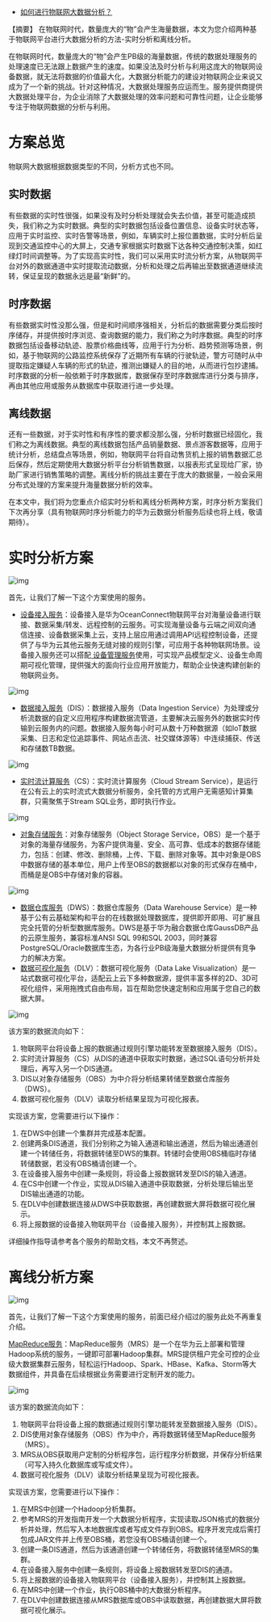 - [如何进行物联网大数据分析？](https://blog.51cto.com/u_15214399/2810508?xiangguantuijian&04)

【摘要】 在物联网时代，数量庞大的“物”会产生海量数据，本文为您介绍两种基于物联网平台进行大数据分析的方法-实时分析和离线分析。

在物联网时代，数量庞大的“物”会产生PB级的海量数据，传统的数据处理服务的处理速度已无法跟上数据产生的速度。如果没法及时分析与利用这庞大的物联网设备数据，就无法将数据的价值最大化，大数据分析能力的建设对物联网企业来说又成为了一个新的挑战。针对这种情况，大数据处理服务应运而生。服务提供商提供大数据处理平台，为企业消除了大数据处理的效率问题和可靠性问题，让企业能够专注于物联网数据的分析与利用。

# 方案总览

物联网大数据根据数据类型的不同，分析方式也不同。

## 实时数据

有些数据的实时性很强，如果没有及时分析处理就会失去价值，甚至可能造成损失，我们称之为实时数据。典型的实时数据包括设备位置信息、设备实时状态等，应用于实时监控、实时告警等场景，例如，车辆实时上报位置数据，实时分析后呈现到交通监控中心的大屏上，交通专家根据实时数据下达各种交通控制决策，如红绿灯时间调整等。为了实现高实时性，我们可以采用实时流分析方案，从物联网平台对外的数据通道中实时提取流动数据，分析和处理之后再输出至数据通道继续流转，保证呈现的数据永远是最“新鲜”的。

## 时序数据

有些数据实时性没那么强，但是和时间顺序强相关，分析后的数据需要分类后按时序储存，并提供按时序浏览、查询数据的能力，我们称之为时序数据。典型的时序数据包括设备移动轨迹、股票价格曲线等，应用于行为分析、趋势预测等场景，例如，基于物联网的公路监控系统保存了近期所有车辆的行驶轨迹，警方可随时从中提取指定嫌疑人车辆的形式的轨迹，推测出嫌疑人的目的地，从而进行包抄逮捕。时序数据的分析一般依赖于时序数据库，数据保存至时序数据库进行分类与排序，再由其他应用或服务从数据库中获取进行进一步处理。

## 离线数据

还有一些数据，对于实时性和有序性的要求都没那么强，分析时数据已经固化，我们称之为离线数据。典型的离线数据包括产品销量数据、景点游客数据等，应用于统计分析，总结盘点等场景，例如，物联网平台将自动售货机上报的销售数据汇总后保存，然后定期使用大数据分析平台分析销售数据，以报表形式呈现给厂家，协助厂家进行销售策略的调整。离线分析的挑战主要在于庞大的数据量，一般会采用分布式处理的方案来提升海量数据分析的效率。

在本文中，我们将为您重点介绍实时分析和离线分析两种方案，时序分析方案我们下次再分享（具有物联网时序分析能力的华为云数据分析服务后续也将上线，敬请期待）。

# 实时分析方案

![img](https://s4.51cto.com/images/blog/202105/24/afda7627d310bd0dc930c2f5efa8ff51.png?x-oss-process=image/watermark,size_16,text_QDUxQ1RP5Y2a5a6i,color_FFFFFF,t_100,g_se,x_10,y_10,shadow_90,type_ZmFuZ3poZW5naGVpdGk=)

首先，让我们了解一下这个方案使用的服务。

- [ 设备接入服务](https://www.huaweicloud.com/product/iothub.html)：设备接入是华为OceanConnect物联网平台对海量设备进行联接、数据采集/转发、远程控制的云服务。可实现海量设备与云端之间双向通信连接、设备数据采集上云，支持上层应用通过调用API远程控制设备，还提供了与华为云其他云服务无缝对接的规则引擎，可应用于各种物联网场景。设备接入服务还可以搭配[ 设备管理服务](https://www.huaweicloud.com/product/iot.html)使用，可实现产品模型定义、设备生命周期可视化管理，提供强大的面向行业应用开放能力，帮助企业快速构建创新的物联网业务。

![img](https://s4.51cto.com/images/blog/202105/24/8e2a2c0d1d233b6cbdbf31f7bbb2414b.png?x-oss-process=image/watermark,size_16,text_QDUxQ1RP5Y2a5a6i,color_FFFFFF,t_100,g_se,x_10,y_10,shadow_90,type_ZmFuZ3poZW5naGVpdGk=)

- [ 数据接入服务](https://www.huaweicloud.com/product/dis.html)（DIS）：数据接入服务（Data Ingestion  Service）为处理或分析流数据的自定义应用程序构建数据流管道，主要解决云服务外的数据实时传输到云服务内的问题。数据接入服务每小时可从数十万种数据源（如IoT数据采集、日志和定位追踪事件、网站点击流、社交媒体源等）中连续捕获、传送和存储数TB数据。

![img](https://s4.51cto.com/images/blog/202105/24/1e8ae9fc524defc3b9ce71972ca9e5da.png?x-oss-process=image/watermark,size_16,text_QDUxQ1RP5Y2a5a6i,color_FFFFFF,t_100,g_se,x_10,y_10,shadow_90,type_ZmFuZ3poZW5naGVpdGk=)

- [ 实时流计算服务](https://www.huaweicloud.com/product/cs.html)（CS）：实时流计算服务（Cloud Stream Service），是运行在公有云上的实时流式大数据分析服务，全托管的方式用户无需感知计算集群，只需聚焦于Stream SQL业务，即时执行作业。

![img](https://s4.51cto.com/images/blog/202105/24/7cad654f1461117c438563a0f0020d99.png?x-oss-process=image/watermark,size_16,text_QDUxQ1RP5Y2a5a6i,color_FFFFFF,t_100,g_se,x_10,y_10,shadow_90,type_ZmFuZ3poZW5naGVpdGk=)

- [ 对象存储服务](https://www.huaweicloud.com/product/obs.html)：对象存储服务（Object Storage  Service，OBS）是一个基于对象的海量存储服务，为客户提供海量、安全、高可靠、低成本的数据存储能力，包括：创建、修改、删除桶，上传、下载、删除对象等。其中对象是OBS中数据存储的基本单位，用户上传至OBS的数据都以对象的形式保存在桶中，而桶是是OBS中存储对象的容器。

![img](https://s4.51cto.com/images/blog/202105/24/0ef3700dd822715dc0c27147a15729d1.png?x-oss-process=image/watermark,size_16,text_QDUxQ1RP5Y2a5a6i,color_FFFFFF,t_100,g_se,x_10,y_10,shadow_90,type_ZmFuZ3poZW5naGVpdGk=)

- [ 数据仓库服务](https://www.huaweicloud.com/product/dws.html)（DWS）：数据仓库服务（Data Warehouse  Service）是一种基于公有云基础架构和平台的在线数据处理数据库，提供即开即用、可扩展且完全托管的分析型数据库服务。DWS是基于华为融合数据仓库GaussDB产品的云原生服务，兼容标准ANSI SQL 99和SQL 2003，同时兼容PostgreSQL/Oracle数据库生态，为各行业PB级海量大数据分析提供有竞争力的解决方案。
- [ 数据可视化服务](https://www.huaweicloud.com/product/dlv.html)（DLV）：数据可视化服务（Data Lake Visualization）是一站式数据可视化平台，适配云上云下多种数据源，提供丰富多样的2D、3D可视化组件，采用拖拽式自由布局，旨在帮助您快速定制和应用属于您自己的数据大屏。

![img](https://s4.51cto.com/images/blog/202105/24/23694defd1029c2d9441b47f97d653ee.png?x-oss-process=image/watermark,size_16,text_QDUxQ1RP5Y2a5a6i,color_FFFFFF,t_100,g_se,x_10,y_10,shadow_90,type_ZmFuZ3poZW5naGVpdGk=)

该方案的数据流向如下：

1. 物联网平台将设备上报的数据通过规则引擎功能转发至数据接入服务（DIS）。
2. 实时流计算服务（CS）从DIS的通道中获取实时数据，通过SQL语句分析并处理后，再写入另一个DIS通道。
3. DIS以对象存储服务（OBS）为中介将分析结果转储至数据仓库服务（DWS）。
4. 数据可视化服务（DLV）读取分析结果呈现为可视化报表。

实现该方案，您需要进行以下操作：

1. 在DWS中创建一个集群并完成基本配置。
2. 创建两条DIS通道，我们分别称之为输入通道和输出通道，然后为输出通道创建一个转储任务，将数据转储至DWS的集群。转储时会使用OBS桶临时存储转储数据，若没有OBS桶请创建一个。
3. 在设备接入服务中创建一条规则，将设备上报数据转发至DIS的输入通道。
4. 在CS中创建一个作业，实现从DIS输入通道中获取数据，分析处理后输出至DIS输出通道的功能。
5. 在DLV中创建数据连接从DWS中获取数据，再创建数据大屏将数据可视化展示。
6. 将上报数据的设备接入物联网平台（设备接入服务），并控制其上报数据。

详细操作指导请参考各个服务的帮助文档，本文不再赘述。

# 离线分析方案

![img](https://s4.51cto.com/images/blog/202105/24/fece891f9033392a1a196ca7d2d57af4.png?x-oss-process=image/watermark,size_16,text_QDUxQ1RP5Y2a5a6i,color_FFFFFF,t_100,g_se,x_10,y_10,shadow_90,type_ZmFuZ3poZW5naGVpdGk=)

首先，让我们了解一下这个方案使用的服务，前面已经介绍过的服务此处不再重复介绍。

[ MapReduce服务](https://www.huaweicloud.com/product/mrs.html)：MapReduce服务（MRS）是一个在华为云上部署和管理Hadoop系统的服务，一键即可部署Hadoop集群。MRS提供租户完全可控的企业级大数据集群云服务，轻松运行Hadoop、Spark、HBase、Kafka、Storm等大数据组件，并具备在后续根据业务需要进行定制开发的能力。

![img](https://s4.51cto.com/images/blog/202105/24/ee6586559482bfdcfc0c66df53de8632.png?x-oss-process=image/watermark,size_16,text_QDUxQ1RP5Y2a5a6i,color_FFFFFF,t_100,g_se,x_10,y_10,shadow_90,type_ZmFuZ3poZW5naGVpdGk=)

该方案的数据流向如下：

1. 物联网平台将设备上报的数据通过规则引擎功能转发至数据接入服务（DIS）。
2. DIS使用对象存储服务（OBS）作为中介，再将数据转储至MapReduce服务（MRS）。
3. MRS从OBS获取用户定制的分析程序包，运行程序分析数据，并保存分析结果（可写入持久化数据库或写成文件）。
4. 数据可视化服务（DLV）读取分析结果呈现为可视化报表。

实现该方案，您需要进行以下操作：

1. 在MRS中创建一个Hadoop分析集群。
2. 参考MRS的开发指南开发一个大数据分析程序，实现读取JSON格式的数据分析并处理，然后写入本地数据库或者写成文件存到OBS。程序开发完成后需打包成JAR文件并上传至OBS桶，若您没有OBS桶请创建一个。
3. 创建一条DIS通道，然后为该通道创建一个转储任务，将数据转储至MRS的集群。
4. 在设备接入服务中创建一条规则，将设备上报数据转发至DIS的通道。
5. 将上报数据的设备接入物联网平台（设备接入服务），并控制其上报数据。
6. 在MRS中创建一个作业，执行OBS桶中的大数据分析程序。
7. 在DLV中创建数据连接从MRS数据库或OBS中读取数据，再创建数据大屏将数据可视化展示。